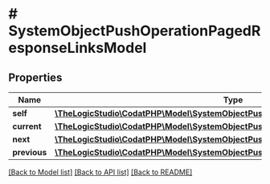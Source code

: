 # # SystemObjectPushOperationPagedResponseLinksModel

## Properties

Name | Type | Description | Notes
------------ | ------------- | ------------- | -------------
**self** | [**\TheLogicStudio\CodatPHP\Model\SystemObjectPushOperationPagedResponseHrefModel**](SystemObjectPushOperationPagedResponseHrefModel.md) |  | [optional]
**current** | [**\TheLogicStudio\CodatPHP\Model\SystemObjectPushOperationPagedResponseHrefModel**](SystemObjectPushOperationPagedResponseHrefModel.md) |  | [optional]
**next** | [**\TheLogicStudio\CodatPHP\Model\SystemObjectPushOperationPagedResponseHrefModel**](SystemObjectPushOperationPagedResponseHrefModel.md) |  | [optional]
**previous** | [**\TheLogicStudio\CodatPHP\Model\SystemObjectPushOperationPagedResponseHrefModel**](SystemObjectPushOperationPagedResponseHrefModel.md) |  | [optional]

[[Back to Model list]](../../README.md#models) [[Back to API list]](../../README.md#endpoints) [[Back to README]](../../README.md)
